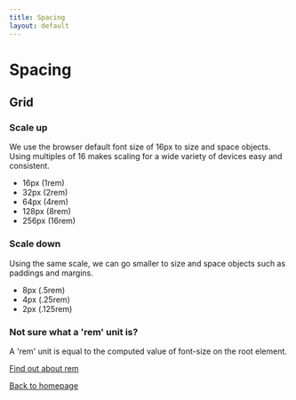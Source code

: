```yaml
---
title: Spacing
layout: default
---
```


# Spacing

## Grid

### Scale up

We use the browser default font size of 16px to size and space objects. Using multiples of 16 makes scaling for a wide variety of devices easy and consistent.

- 16px (1rem)
- 32px (2rem)
- 64px (4rem)
- 128px (8rem)
- 256px (16rem)

### Scale down

Using the same scale, we can go smaller to size and space objects such as paddings and margins.

- 8px (.5rem)
- 4px (.25rem)
- 2px (.125rem)

### Not sure what a 'rem' unit is?

A 'rem' unit is equal to the computed value of font-size on the root element.

[Find out about rem](https://www.w3.org/TR/css-values-3/#rem)

[Back to homepage](/styleguide/)
